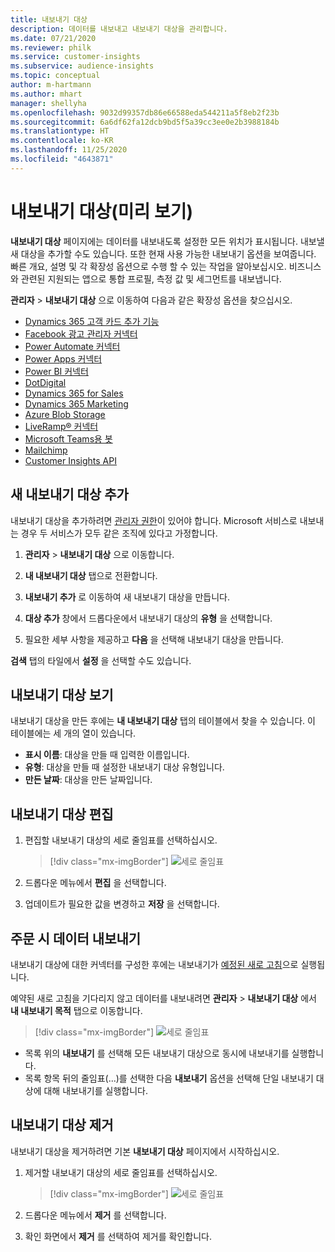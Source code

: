 ```yaml
---
title: 내보내기 대상
description: 데이터를 내보내고 내보내기 대상을 관리합니다.
ms.date: 07/21/2020
ms.reviewer: philk
ms.service: customer-insights
ms.subservice: audience-insights
ms.topic: conceptual
author: m-hartmann
ms.author: mhart
manager: shellyha
ms.openlocfilehash: 9032d99357db86e66588eda544211a5f8eb2f23b
ms.sourcegitcommit: 6a6df62fa12dcb9bd5f5a39cc3ee0e2b3988184b
ms.translationtype: HT
ms.contentlocale: ko-KR
ms.lasthandoff: 11/25/2020
ms.locfileid: "4643871"
---
```

# <a name="export-destinations-preview"></a>내보내기 대상(미리 보기)

**내보내기 대상** 페이지에는 데이터를 내보내도록 설정한 모든 위치가 표시됩니다. 내보낼 새 대상을 추가할 수도 있습니다. 또한 현재 사용 가능한 내보내기 옵션을 보여줍니다. 빠른 개요, 설명 및 각 확장성 옵션으로 수행 할 수 있는 작업을 알아보십시오. 비즈니스와 관련된 지원되는 앱으로 통합 프로필, 측정 값 및 세그먼트를 내보냅니다.

**관리자** > **내보내기 대상** 으로 이동하여 다음과 같은 확장성 옵션을 찾으십시오.

- [Dynamics 365 고객 카드 추가 기능](customer-card-add-in.md)
- [Facebook 광고 관리자 커넥터](export-facebook.md)
- [Power Automate 커넥터](export-power-automate.md)
- [Power Apps 커넥터](export-power-apps.md)
- [Power BI 커넥터](export-power-bi.md)
- [DotDigital](export-dotdigital.md)
- [Dynamics 365 for Sales](export-dynamics365-sales.md)
- [Dynamics 365 Marketing](export-dynamics365-marketing.md)
- [Azure Blob Storage](export-azure-blob-storage.md)
- [LiveRamp&reg; 커넥터](export-liveramp.md)
- [Microsoft Teams용 봇](export-teams-bot.md)
- [Mailchimp](export-mailchimp.md)
- [Customer Insights API](apis.md)

## <a name="add-a-new-export-destination"></a>새 내보내기 대상 추가

내보내기 대상을 추가하려면 [관리자 권한](permissions.md)이 있어야 합니다. Microsoft 서비스로 내보내는 경우 두 서비스가 모두 같은 조직에 있다고 가정합니다.

1. **관리자** > **내보내기 대상** 으로 이동합니다.

1. **내 내보내기 대상** 탭으로 전환합니다.

1. **내보내기 추가** 로 이동하여 새 내보내기 대상을 만듭니다.

1. **대상 추가** 창에서 드롭다운에서 내보내기 대상의 **유형** 을 선택합니다.

1. 필요한 세부 사항을 제공하고 **다음** 을 선택해 내보내기 대상을 만듭니다.

**검색** 탭의 타일에서 **설정** 을 선택할 수도 있습니다.

## <a name="view-export-destinations"></a>내보내기 대상 보기

내보내기 대상을 만든 후에는 **내 내보내기 대상** 탭의 테이블에서 찾을 수 있습니다. 이 테이블에는 세 개의 열이 있습니다.

- **표시 이름**: 대상을 만들 때 입력한 이름입니다.
- **유형**: 대상을 만들 때 설정한 내보내기 대상 유형입니다.
- **만든 날짜**: 대상을 만든 날짜입니다.

## <a name="edit-an-export-destination"></a>내보내기 대상 편집

1. 편집할 내보내기 대상의 세로 줄임표를 선택하십시오.

   > [!div class="mx-imgBorder"]
   > ![세로 줄임표](media/export-destinations-page-ellipsis.png "세로 줄임표")

1. 드롭다운 메뉴에서 **편집** 을 선택합니다.

1. 업데이트가 필요한 값을 변경하고 **저장** 을 선택합니다.

## <a name="export-data-on-demand"></a>주문 시 데이터 내보내기

내보내기 대상에 대한 커넥터를 구성한 후에는 내보내기가 [예정된 새로 고침](system.md#schedule-tab)으로 실행됩니다.

예약된 새로 고침을 기다리지 않고 데이터를 내보내려면 **관리자** > **내보내기 대상** 에서 **내 내보내기 목적** 탭으로 이동합니다.

> [!div class="mx-imgBorder"]
> ![세로 줄임표](media/export-destinations-page-ellipsis.png "세로 줄임표")

- 목록 위의 **내보내기** 를 선택해 모든 내보내기 대상으로 동시에 내보내기를 실행합니다.
- 목록 항목 뒤의 줄임표(...)를 선택한 다음 **내보내기** 옵션을 선택해 단일 내보내기 대상에 대해 내보내기를 실행합니다.

## <a name="remove-an-export-destination"></a>내보내기 대상 제거

내보내기 대상을 제거하려면 기본 **내보내기 대상** 페이지에서 시작하십시오.

1. 제거할 내보내기 대상의 세로 줄임표를 선택하십시오.

   > [!div class="mx-imgBorder"]
   > ![세로 줄임표](media/export-destinations-page-ellipsis.png "세로 줄임표")

2. 드롭다운 메뉴에서 **제거** 를 선택합니다.

3. 확인 화면에서 **제거** 를 선택하여 제거를 확인합니다.

